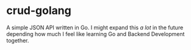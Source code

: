 # crud-golang

A simple JSON API written in Go. I might expand this *a lot* in the future depending how much I feel like learning Go and Backend Development together.